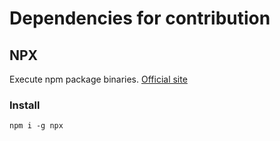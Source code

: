 # Dependencies for contribution

## NPX

Execute npm package binaries.
[Official site](https://github.com/zkat/npx)

### Install

```
npm i -g npx
```
